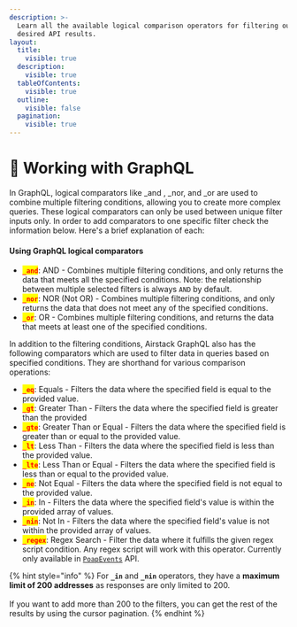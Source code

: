 ```yaml
---
description: >-
  Learn all the available logical comparison operators for filtering out the
  desired API results.
layout:
  title:
    visible: true
  description:
    visible: true
  tableOfContents:
    visible: true
  outline:
    visible: false
  pagination:
    visible: true
---
```


# 📏 Working with GraphQL

In GraphQL, logical comparators like \_and , \_nor, and \_or are used to combine multiple filtering conditions, allowing you to create more complex queries. These logical comparators can only be used between unique filter inputs only. In order to add comparators to one specific filter check the information below. Here's a brief explanation of each:

#### Using GraphQL logical comparators

* <mark style="color:red;">**`_and`**</mark>: AND - Combines multiple filtering conditions, and only returns the data that meets all the specified conditions. Note: the relationship between multiple selected filters is always `AND` by default.
* <mark style="color:red;">**`_nor`**</mark>: NOR (Not OR) - Combines multiple filtering conditions, and only returns the data that does not meet any of the specified conditions.
* <mark style="color:red;">**`_or`**</mark>: OR - Combines multiple filtering conditions, and returns the data that meets at least one of the specified conditions.

In addition to the filtering conditions, Airstack GraphQL also has the following comparators which are used to filter data in queries based on specified conditions. They are shorthand for various comparison operations:

* <mark style="color:red;">**`_eq`**</mark>: Equals - Filters the data where the specified field is equal to the provided value.
* <mark style="color:red;">**`_gt`**</mark>: Greater Than - Filters the data where the specified field is greater than the provided
* <mark style="color:red;">**`_gte`**</mark>: Greater Than or Equal - Filters the data where the specified field is greater than or equal to the provided value.
* <mark style="color:red;">**`_lt`**</mark>: Less Than - Filters the data where the specified field is less than the provided value.
* <mark style="color:red;">**`_lte`**</mark>: Less Than or Equal - Filters the data where the specified field is less than or equal to the provided value.
* <mark style="color:red;">**`_ne`**</mark>: Not Equal - Filters the data where the specified field is not equal to the provided value.
* <mark style="color:red;">**`_in`**</mark>: In - Filters the data where the specified field's value is within the provided array of values.
* <mark style="color:red;">**`_nin`**</mark>: Not In - Filters the data where the specified field's value is not within the provided array of values.
* <mark style="color:red;">**`_regex`**</mark>: Regex Search - Filter the data where it fulfills the given regex script condition. Any regex script will work with this operator. Currently only available in [`PoapEvents`](../api-reference/poapevents-api.md) API.

{% hint style="info" %}
For **`_in`** and **`_nin`** operators, they have a **maximum limit of 200 addresses** as responses are only limited to 200.\
\
If you want to add more than 200 to the filters, you can get the rest of the results by using the cursor pagination.
{% endhint %}
